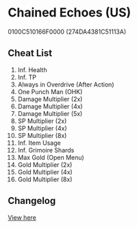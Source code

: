 # Chained Echoes (US)
0100C510166F0000 (274DA4381C51113A)

## Cheat List
1. Inf. Health
1. Inf. TP
1. Always in Overdrive (After Action)
1. One Punch Man (OHK)
1. Damage Multiplier (2x)
1. Damage Multiplier (4x)
1. Damage Multiplier (5x)
1. SP Multiplier (2x)
1. SP Multiplier (4x)
1. SP Multiplier (8x)
1. Inf. Item Usage
1. Inf. Grimoire Shards
1. Max Gold (Open Menu)
1. Gold Multiplier (2x)
1. Gold Multiplier (4x)
1. Gold Multiplier (8x)

## Changelog
[View here](./CHANGELOG.md)